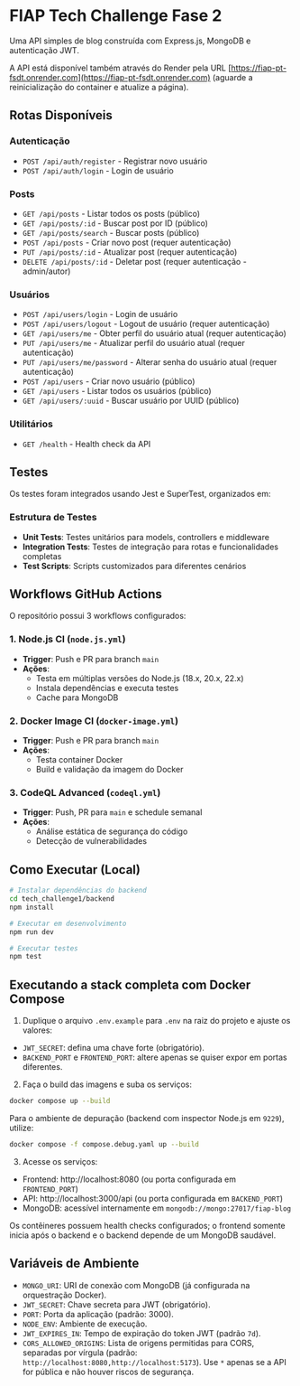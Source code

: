 # FIAP Tech Challenge Fase 2

Uma API simples de blog construída com Express.js, MongoDB e autenticação JWT.

A API está disponível também através do Render pela URL [https://fiap-pt-fsdt.onrender.com](https://fiap-pt-fsdt.onrender.com) (aguarde a reinicialização do container e atualize a página).

## Rotas Disponíveis

### Autenticação

- `POST /api/auth/register` - Registrar novo usuário
- `POST /api/auth/login` - Login de usuário

### Posts

- `GET /api/posts` - Listar todos os posts (público)
- `GET /api/posts/:id` - Buscar post por ID (público)
- `GET /api/posts/search` - Buscar posts (público)
- `POST /api/posts` - Criar novo post (requer autenticação)
- `PUT /api/posts/:id` - Atualizar post (requer autenticação)
- `DELETE /api/posts/:id` - Deletar post (requer autenticação - admin/autor)

### Usuários

- `POST /api/users/login` - Login de usuário
- `POST /api/users/logout` - Logout de usuário (requer autenticação)
- `GET /api/users/me` - Obter perfil do usuário atual (requer autenticação)
- `PUT /api/users/me` - Atualizar perfil do usuário atual (requer autenticação)
- `PUT /api/users/me/password` - Alterar senha do usuário atual (requer autenticação)
- `POST /api/users` - Criar novo usuário (público)
- `GET /api/users` - Listar todos os usuários (público)
- `GET /api/users/:uuid` - Buscar usuário por UUID (público)

### Utilitários

- `GET /health` - Health check da API

## Testes

Os testes foram integrados usando Jest e SuperTest, organizados em:

### Estrutura de Testes

- **Unit Tests**: Testes unitários para models, controllers e middleware
- **Integration Tests**: Testes de integração para rotas e funcionalidades completas
- **Test Scripts**: Scripts customizados para diferentes cenários

## Workflows GitHub Actions

O repositório possui 3 workflows configurados:

### 1. Node.js CI (`node.js.yml`)

- **Trigger**: Push e PR para branch `main`
- **Ações**:
  - Testa em múltiplas versões do Node.js (18.x, 20.x, 22.x)
  - Instala dependências e executa testes
  - Cache para MongoDB

### 2. Docker Image CI (`docker-image.yml`)

- **Trigger**: Push e PR para branch `main`
- **Ações**:
  - Testa container Docker
  - Build e validação da imagem do Docker

### 3. CodeQL Advanced (`codeql.yml`)

- **Trigger**: Push, PR para `main` e schedule semanal
- **Ações**:
  - Análise estática de segurança do código
  - Detecção de vulnerabilidades

## Como Executar (Local)

```bash
# Instalar dependências do backend
cd tech_challenge1/backend
npm install

# Executar em desenvolvimento
npm run dev

# Executar testes
npm test
```

## Executando a stack completa com Docker Compose

1. Duplique o arquivo `.env.example` para `.env` na raiz do projeto e ajuste os valores:
  - `JWT_SECRET`: defina uma chave forte (obrigatório).
  - `BACKEND_PORT` e `FRONTEND_PORT`: altere apenas se quiser expor em portas diferentes.

2. Faça o build das imagens e suba os serviços:
  ```bash
  docker compose up --build
  ```

  Para o ambiente de depuração (backend com inspector Node.js em `9229`), utilize:
  ```bash
  docker compose -f compose.debug.yaml up --build
  ```

3. Acesse os serviços:
  - Frontend: http://localhost:8080 (ou porta configurada em `FRONTEND_PORT`)
  - API: http://localhost:3000/api (ou porta configurada em `BACKEND_PORT`)
  - MongoDB: acessível internamente em `mongodb://mongo:27017/fiap-blog`

Os contêineres possuem health checks configurados; o frontend somente inicia após o backend e o backend depende de um MongoDB saudável.

## Variáveis de Ambiente

- `MONGO_URI`: URI de conexão com MongoDB (já configurada na orquestração Docker).
- `JWT_SECRET`: Chave secreta para JWT (obrigatório).
- `PORT`: Porta da aplicação (padrão: 3000).
- `NODE_ENV`: Ambiente de execução.
- `JWT_EXPIRES_IN`: Tempo de expiração do token JWT (padrão `7d`).
- `CORS_ALLOWED_ORIGINS`: Lista de origens permitidas para CORS, separadas por vírgula (padrão: `http://localhost:8080,http://localhost:5173`). Use `*` apenas se a API for pública e não houver riscos de segurança.

